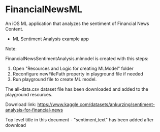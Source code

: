 # FinancialNewsML

An iOS ML application that analyzes the sentiment of Financial News Content.

- ML Sentiment Analysis example app

Note:

FinancialNewsSentimentAnalysis.mlmodel is created with this steps:
1. Open "Resources and Logic for creating MLModel" folder
2. Reconfigure newFilePath property in playground file if needed
3. Run playground file to create ML model.

The all-data.csv dataset file has been downloaded and added to the playground resources.

Download link: https://www.kaggle.com/datasets/ankurzing/sentiment-analysis-for-financial-news

Top level title in this document - "sentiment,text" has been added after download
